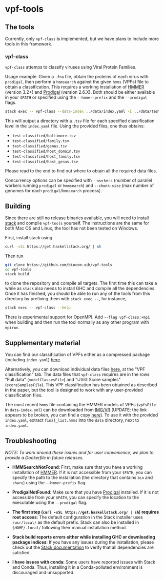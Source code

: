 # vpf-tools

## The tools

Currently, only `vpf-class` is implemented, but we have plans to include more tools
in this framework.

### vpf-class

`vpf-class` attemps to classify viruses using Viral Protein Families.

Usage example: Given a `.fna` file, obtain the proteins of each virus with
`prodigal`, then perform a `hmmsearch` against the given `hmms` (VPFs) file to
obtain a classification. This requires a working installation of
[HMMER](http://hmmer.org/) (version 3.2+) and
[Prodigal](https://github.com/hyattpd/Prodigal) (version 2.6.X). Both should be
either available in your `$PATH` or specified using the `--hmmer-prefix` and
the `--prodigal` flags.

```sh
stack exec -- vpf-class --data-index ../data/index.yaml -i ../data/test.fna -o test-classified
```

This will output a directory with a `.tsv` file for each specified classification
level in the `index.yaml` file. Using the provided files, one thus obtains:

- `test-classified/baltimore.tsv`
- `test-classified/family.tsv`
- `test-classified/genus.tsv`
- `test-classified/host_domain.tsv`
- `test-classified/host_family.tsv`
- `test-classified/host_genus.tsv`

Please read to the end to find out where to obtain all the required data files.

Concurrency options can be specified with `--workers` (number of
parallel workers running `prodigal` or `hmmsearch`) and `--chunk-size` (max
number of genomes for each `prodigal`/`hmmsearch` process).

## Building

Since there are still no release binaries available, you will need to install
[stack](haskellstack.org) and compile `vpf-tools` yourself. The instructions
are the same for both Mac OS and Linux, the tool has not been tested on
Windows.

First, install stack using
```sh
curl -sSL https://get.haskellstack.org/ | sh
```

Then run
```sh
git clone https://github.com/biocom-uib/vpf-tools
cd vpf-tools
stack build
```
to clone the repository and compile all targets. The first time this can take a
while as `stack` also needs to install GHC and compile all the dependencies.
Once it has finished, you should be able to run any of the tools from this
directory by prefixing them with `stack exec --`, for instance,

```sh
stack exec -- vpf-class --help
```

There is experimental support for OpenMPI. Add `--flag vpf-class:+mpi` when
building and then run the tool normally as any other program with `mpirun`.

## Supplementary material

You can find our classification of VPFs either as a
compressed package (including `index.yaml`)
[here](https://bioinfo.uib.es/~recerca/VPF-Class/vpf-class-data.tar.gz).

Alternatively, you can download individual data files [here](https://bioinfo.uib.es/~recerca/VPF-Class/), at the "VPF
classification" tab. The data files that `vpf-class` requires are in the rows
"Full data" (`modelClassesFile`) and "UViG Score samples" (`scoreSamplesFile`).
This VPF classification has been obtained as described in the paper, but the
tool is designed to work with any user-provided classification files.

The most recent `hmms` file containing the HMMER models of VPFs (`vpfsFile` in
`data-index.yml`) can be downloaded from
[IMG/VR](https://img.jgi.doe.gov//docs/final_list.hmms.gz) (UPDATE: the link
appears to be broken, you can find a copy
[here](https://bioinfo.uib.es/~recerca/VPF-Class/vpf-class-data/final_list.hmms)).
To use it with the provided `index.yaml`, extract `final_list.hmms` into the
`data` directory, next to `index.yaml`.

## Troubleshooting

_NOTE: To work around these issues and for user convenience, we plan to provide a
Dockerfile in future releases._

- **HMMSearchNotFound**: First, make sure that you have a working installation
of [HMMER](http://hmmer.org/). If it is not accessible from your `$PATH`, you
can specify the path to the installation (the directory that contains `bin` and
`share`) using the `--hmmer-prefix` flag.

- **ProdigalNotFound**: Make sure that you have
[Prodigal](https://github.com/hyattpd/Prodigal) installed. If it is not
accessible from your `$PATH`, you can specify the location to the executable
using the `--prodigal` flag.

- **The first step (`curl -sSL https://get.haskellstack.org/ | sh`) requires
root access**: The default configuration in the Stack installer uses
`/usr/local/` as the default prefix. Stack can also be installed in
`$HOME/.local/` following their manual installation method.

- **Stack build reports errors either while installing GHC or downloading package
indices**: If you have any issues during the installation, please check out the [Stack
documentation](https://docs.haskellstack.org/en/stable/install_and_upgrade/) to
verify that all dependencies are satisfied.

- **I have issues with conda**: Some users have reported issues with Stack and
Conda. Thus, installing it in a Conda-polluted environment is discouraged and
unsupported.
